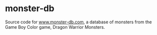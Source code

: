 # monster-db
Source code for www.monster-db.com, a database of monsters from the Game Boy Color game, Dragon Warrior Monsters.
